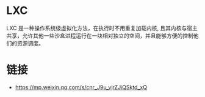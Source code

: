 # LXC

LXC 是一种操作系统级虚拟化方法，在执行时不用重复加载内核, 且其内核与宿主共享，允许其他一些沙盒进程运行在一块相对独立的空间，并且能够方便的控制他们的资源调度。

# 链接

- https://mp.weixin.qq.com/s/cnr_J9u_vjrZJiQSktd_xQ

